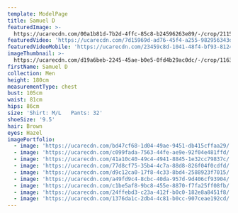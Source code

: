 ```yaml
---
template: ModelPage
title: Samuel D
featuredImage: >-
  https://ucarecdn.com/00a1b81d-7b2d-4ffc-85c8-b24596263e89/-/crop/2115x1136/0,0/-/preview/
featuredVideo: 'https://ucarecdn.com/7d15969d-ad76-45f4-a255-982956343d15/'
featuredVideoMobile: 'https://ucarecdn.com/23459c8d-1041-48f4-bf93-8124ff55eb78/'
imageThumbnail: >-
  https://ucarecdn.com/d19a6beb-2245-45ae-b0e5-0fd4b29ac0dc/-/crop/1163x1749/219,209/-/preview/
firstName: Samuel D
collection: Men
height: 180cm
measurementType: chest
bust: 105cm
waist: 81cm
hips: 86cm
size: 'Shirt: M/L   Pants: 32'
shoeSize: '9.5'
hair: Brown
eyes: Hazel
imagePortfolio:
  - image: 'https://ucarecdn.com/bd47cf68-1d04-49ae-9451-db415cffaa29/'
  - image: 'https://ucarecdn.com/c099fada-7563-44fe-ae9e-92f04e481ffd/'
  - image: 'https://ucarecdn.com/41a10c40-49c4-4941-8845-1e32cc79837c/'
  - image: 'https://ucarecdn.com/77d8cf75-35b4-4c7a-88d8-826f04f0cdfd/'
  - image: 'https://ucarecdn.com/d9c12ca0-17f8-4c33-8bd4-2588923f7015/'
  - image: 'https://ucarecdn.com/a49fd9c4-8cbc-40da-957d-9d406cf93904/'
  - image: 'https://ucarecdn.com/c1be5af8-9bc8-455e-8870-f7fa25ff08fb/'
  - image: 'https://ucarecdn.com/24ffebd3-c23a-412f-b0c0-182e8a8451f8/'
  - image: 'https://ucarecdn.com/1376da1c-2db4-4c81-b0cc-907ceae192cd/'
---
```


